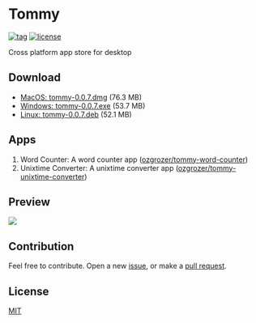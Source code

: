 # Tommy

[![tag](https://img.shields.io/github/tag/ozgrozer/tommy.svg)](https://github.com/ozgrozer/tommy/tags)
[![license](https://img.shields.io/badge/license-MIT-blue.svg)](https://github.com/ozgrozer/tommy/blob/master/license)

Cross platform app store for desktop

## Download

- [MacOS: tommy-0.0.7.dmg](https://github.com/ozgrozer/tommy/releases/download/v0.0.7/tommy-0.0.7.dmg) (76.3 MB)
- [Windows: tommy-0.0.7.exe](https://github.com/ozgrozer/tommy/releases/download/v0.0.7/tommy-0.0.7.exe) (53.7 MB)
- [Linux: tommy-0.0.7.deb](https://github.com/ozgrozer/tommy/releases/download/v0.0.7/tommy-0.0.7.deb) (52.1 MB)

## Apps

1. Word Counter: A word counter app ([ozgrozer/tommy-word-counter](https://github.com/ozgrozer/tommy-word-counter))
2. Unixtime Converter: A unixtime converter app ([ozgrozer/tommy-unixtime-converter](https://github.com/ozgrozer/tommy-unixtime-converter))

## Preview

![](./preview/4.gif)

## Contribution

Feel free to contribute. Open a new [issue](https://github.com/ozgrozer/tommy/issues), or make a [pull request](https://github.com/ozgrozer/tommy/pulls).

## License

[MIT](https://github.com/ozgrozer/tommy/blob/master/license)

